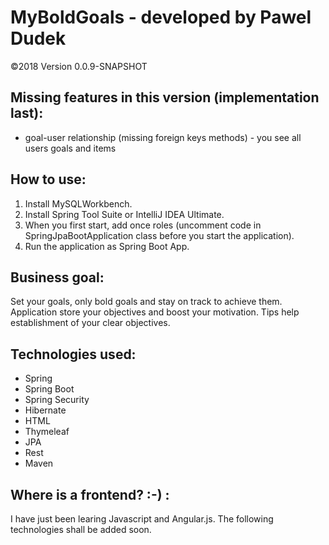 # MyBoldGoals - developed by Pawel Dudek

©2018
Version 0.0.9-SNAPSHOT


## Missing features in this version (implementation last):

- goal-user relationship (missing foreign keys methods) - you see all users goals and items

## How to use:

1. Install MySQLWorkbench.
2. Install Spring Tool Suite or IntelliJ IDEA Ultimate.
3. When you first start, add once roles (uncomment code in SpringJpaBootApplication class before you start the application).
4. Run the application as Spring Boot App.


## Business goal:

Set your goals, only bold goals and stay on track to achieve them. Application store your objectives and boost your motivation. Tips help establishment of your clear objectives.


## Technologies used:

- Spring
- Spring Boot
- Spring Security
- Hibernate
- HTML
- Thymeleaf
- JPA
- Rest
- Maven

## Where is a frontend? :-) :

I have just been learing Javascript and Angular.js. The following technologies shall be added soon.